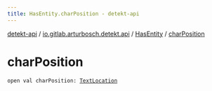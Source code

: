 ```yaml
---
title: HasEntity.charPosition - detekt-api
---
```


[detekt-api](../../index.html) / [io.gitlab.arturbosch.detekt.api](../index.html) / [HasEntity](index.html) / [charPosition](./char-position.html)

# charPosition

`open val charPosition: `[`TextLocation`](../-text-location/index.html)